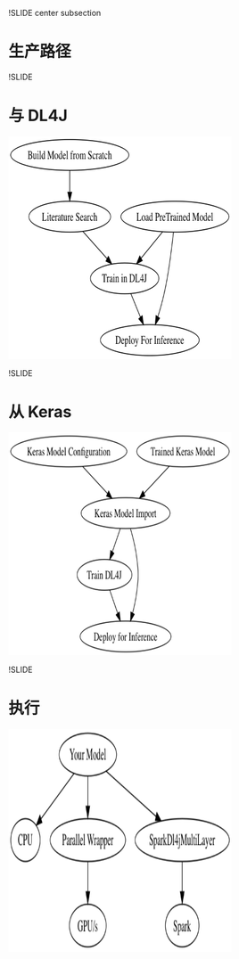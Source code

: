 !SLIDE center subsection

# 生产路径

!SLIDE

# 与 DL4J

<img src="../resources/production_paths2.png" height="400" width="400">

!SLIDE

# 从 Keras

<img src="../resources/production_paths.png" height="400" width="400">

!SLIDE

# 执行

<img src="../resources/gpus.png" height="400" width="400">
